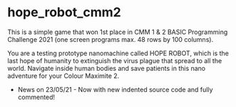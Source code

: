 # hope_robot_cmm2
 This is a simple game that won 1st place in CMM 1 & 2 BASIC Programming Challenge 2021 (one screen programs max. 48 rows by 100 columns).

You are a testing prototype nanomachine called HOPE ROBOT, which is the last hope of humanity to extinguish the virus plague that spread to all the world.
Navigate inside human bodies and save patients in this nano adventure for your Colour Maximite 2.

* News on 23/05/21 - Now with new indented source code and fully commented!